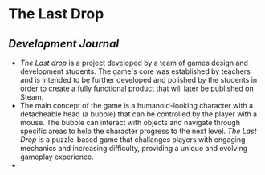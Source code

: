 # The Last Drop
## _Development Journal_
 - _The Last drop_ is a project developed by a team of games design and development students. The game's core was established by teachers and is intended to be further developed and polished by the students in order to create a fully functional product that will later be published on Steam.
 - The main concept of the game is a humanoid-looking character with a detacheable head (a bubble) that can be controlled by the player with a mouse. The bubble can interact with objects and navigate through specific areas to help the character progress to the next level. _The Last Drop_ is a puzzle-based game that challanges players with engaging mechanics and increasing difficulty, providing a unique and evolving gameplay experience.
 - 
